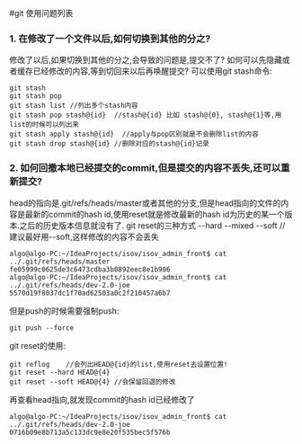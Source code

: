 #git 使用问题列表
### 1. 在修改了一个文件以后,如何切换到其他的分之?  
修改了以后,如果切换到其他的分之,会导致的问题是,提交不了? 如何可以先隐藏或者缓存已经修改的内容,等到切回来以后再唤醒提交?
可以使用git stash命令:
```
git stash
git stash pop
git stash list //列出多个stash内容
git stash pop stash@{id}  //stash@{id} 比如 stash@{0}, stash@{1}等,用list的时候可以列出来
git stash apply stash@{id}  //apply与pop区别就是不会删除list的内容
git stash drop stash@{id} //删除对应的stash@{id}记录
```


### 2. 如何回撤本地已经提交的commit,但是提交的内容不丢失,还可以重新提交?
head的指向是.git/refs/heads/master或者其他的分支,但是head指向的文件的内容是最新的commit的hash id,使用reset就是修改最新的hash id为历史的某一个版本.之后的历史版本信息就没有了.
git reset的三种方式
--hard
--mixed
--soft  //建议最好用--soft,这样修改的内容不会丢失
```
algo@algo-PC:~/IdeaProjects/isov/isov_admin_front$ cat ../.git/refs/heads/master 
fe05999c0625de3c6473cdba3b0892eec8e1b906
algo@algo-PC:~/IdeaProjects/isov/isov_admin_front$ cat ../.git/refs/heads/dev-2.0-joe 
5570d19f8037dc1f70ad62503a0c2f210457a6b7
```

但是push的时候需要强制push:
```
git push --force
```

git reset的使用:
```
git reflog    //会列出HEAD@{id}的list,使用reset去设置位置!
git reset --hard HEAD@{4}
git reset --soft HEAD@{4} //会保留回退的修改
```
再查看head指向,就发现commit的hash id已经修改了
```
algo@algo-PC:~/IdeaProjects/isov/isov_admin_front$ cat ../.git/refs/heads/dev-2.0-joe 
0716b09e8b713a5c133dc9e8e20f535bec5f576b
```




